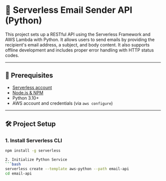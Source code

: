 # 📧 Serverless Email Sender API (Python)

This project sets up a RESTful API using the Serverless Framework and AWS Lambda with Python. It allows users to send emails by providing the recipient's email address, a subject, and body content. It also supports offline development and includes proper error handling with HTTP status codes.

---

## 🔧 Prerequisites

- [Serverless account](https://www.serverless.com/)
- [Node.js & NPM](https://nodejs.org/)
- Python 3.10+
- AWS account and credentials (via `aws configure`)

---

## 🛠 Project Setup

### 1. Install Serverless CLI

```bash
npm install -g serverless

2. Initialize Python Service
```bash
serverless create --template aws-python --path email-api
cd email-api
